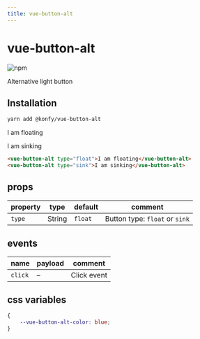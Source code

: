 ```yaml
---
title: vue-button-alt
---
```


# vue-button-alt
![npm](https://img.shields.io/npm/v/@konfy/vue-button-alt.svg)

Alternative light button

## Installation

```bash
yarn add @konfy/vue-button-alt
```

<vp-holder>
<vue-button-alt type="float">I am floating</vue-button-alt>

<vue-button-alt type="sink">I am sinking</vue-button-alt>
</vp-holder>

``` html
<vue-button-alt type="float">I am floating</vue-button-alt>
<vue-button-alt type="sink">I am sinking</vue-button-alt>
```

## props

|property|type  |default|comment                       |
|--------|------|-------|------------------------------|
|`type`  |String|`float`|Button type: `float` or `sink`|

## events

| name    | payload | comment     |
| ------- | ------- | ----------- |
| `click` | –       | Click event |

## css variables

``` css
{
    --vue-button-alt-color: blue;
}

```